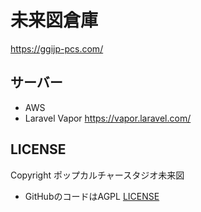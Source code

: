 未来図倉庫
====

https://ggijp-pcs.com/

## サーバー
- AWS
- Laravel Vapor https://vapor.laravel.com/



## LICENSE
Copyright ポップカルチャースタジオ未来図

- GitHubのコードはAGPL [LICENSE](./LICENSE)
